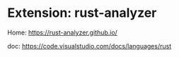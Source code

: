 # Extension: rust-analyzer
Home: https://rust-analyzer.github.io/

doc: https://code.visualstudio.com/docs/languages/rust
